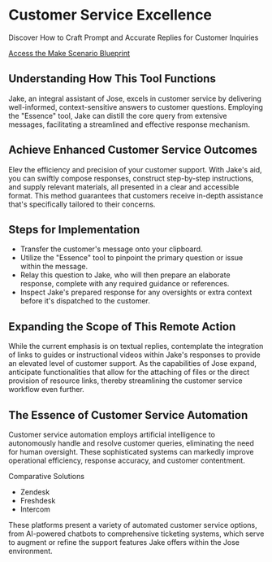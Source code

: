 Customer Service Excellence
=================

Discover How to Craft Prompt and Accurate Replies for Customer Inquiries

[Access the Make Scenario Blueprint](#)

Understanding How This Tool Functions
-------------------------------------

Jake, an integral assistant of Jose, excels in customer service by delivering well-informed, context-sensitive answers to customer questions. Employing the "Essence" tool, Jake can distill the core query from extensive messages, facilitating a streamlined and effective response mechanism.

Achieve Enhanced Customer Service Outcomes
--------------------------------

Elev the efficiency and precision of your customer support. With Jake's aid, you can swiftly compose responses, construct step-by-step instructions, and supply relevant materials, all presented in a clear and accessible format. This method guarantees that customers receive in-depth assistance that's specifically tailored to their concerns.

Steps for Implementation
------------------------

*   Transfer the customer's message onto your clipboard.
*   Utilize the "Essence" tool to pinpoint the primary question or issue within the message.
*   Relay this question to Jake, who will then prepare an elaborate response, complete with any required guidance or references.
*   Inspect Jake's prepared response for any oversights or extra context before it's dispatched to the customer.

Expanding the Scope of This Remote Action
----------------------------------------

While the current emphasis is on textual replies, contemplate the integration of links to guides or instructional videos within Jake's responses to provide an elevated level of customer support. As the capabilities of Jose expand, anticipate functionalities that allow for the attaching of files or the direct provision of resource links, thereby streamlining the customer service workflow even further.

The Essence of Customer Service Automation
-----------------------------------------

Customer service automation employs artificial intelligence to autonomously handle and resolve customer queries, eliminating the need for human oversight. These sophisticated systems can markedly improve operational efficiency, response accuracy, and customer contentment.

Comparative Solutions

*   Zendesk
*   Freshdesk
*   Intercom

These platforms present a variety of automated customer service options, from AI-powered chatbots to comprehensive ticketing systems, which serve to augment or refine the support features Jake offers within the Jose environment.
